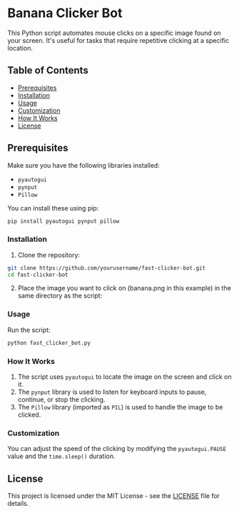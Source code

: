 # Banana Clicker Bot

This Python script automates mouse clicks on a specific image found on your screen. It's useful for tasks that require repetitive clicking at a specific location. 


## Table of Contents

- [Prerequisites](#prerequisites)
- [Installation](#installation)
- [Usage](#usage)
- [Customization](#customization)
- [How It Works](#how-it-works)
- [License](#license)



## Prerequisites

Make sure you have the following libraries installed:

- `pyautogui`
- `pynput`
- `Pillow`

You can install these using pip:

```bash
pip install pyautogui pynput pillow
```

### Installation

1. Clone the repository:

```bash
git clone https://github.com/yourusername/fast-clicker-bot.git
cd fast-clicker-bot
```

2. Place the image you want to click on (banana.png in this example) in the same directory as the script:



### Usage

Run the script:

```bash
python fast_clicker_bot.py
```

### How It Works

1. The script uses `pyautogui` to locate the image on the screen and click on it.
2. The `pynput` library is used to listen for keyboard inputs to pause, continue, or stop the clicking.
3. The `Pillow` library (imported as `PIL`) is used to handle the image to be clicked.


### Customization

You can adjust the speed of the clicking by modifying the `pyautogui.PAUSE` value and the `time.sleep()` duration.

## License

This project is licensed under the MIT License - see the [LICENSE](LICENSE) file for details.
